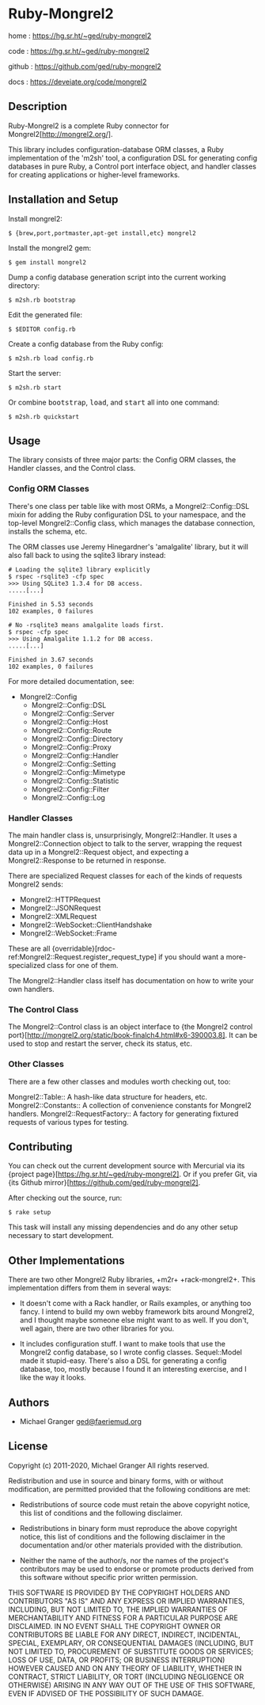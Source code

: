 # Ruby-Mongrel2

home
: https://hg.sr.ht/~ged/ruby-mongrel2

code
: https://hg.sr.ht/~ged/ruby-mongrel2

github
: https://github.com/ged/ruby-mongrel2

docs
: https://deveiate.org/code/mongrel2



## Description

Ruby-Mongrel2 is a complete Ruby connector for Mongrel2[http://mongrel2.org/].

This library includes configuration-database ORM classes, a Ruby
implementation of the 'm2sh' tool, a configuration DSL for generating config
databases in pure Ruby, a Control port interface object, and handler classes
for creating applications or higher-level frameworks.


## Installation and Setup

Install mongrel2:

    $ {brew,port,portmaster,apt-get install,etc} mongrel2

Install the mongrel2 gem:

    $ gem install mongrel2

Dump a config database generation script into the current working directory:

    $ m2sh.rb bootstrap

Edit the generated file:

    $ $EDITOR config.rb

Create a config database from the Ruby config:

    $ m2sh.rb load config.rb

Start the server:

    $ m2sh.rb start

Or combine <tt>bootstrap</tt>, <tt>load</tt>, and <tt>start</tt> all into one
command:

    $ m2sh.rb quickstart


## Usage

The library consists of three major parts: the Config ORM classes, the
Handler classes, and the Control class.

### Config ORM Classes

There's one class per table like with most ORMs, a Mongrel2::Config::DSL mixin
for adding the Ruby configuration DSL to your namespace, and the top-level
Mongrel2::Config class, which manages the database connection, installs the
schema, etc.

The ORM classes use Jeremy Hinegardner's 'amalgalite' library, but it will
also fall back to using the sqlite3 library instead:

    # Loading the sqlite3 library explicitly
    $ rspec -rsqlite3 -cfp spec
    >>> Using SQLite3 1.3.4 for DB access.
    .....[...]

    Finished in 5.53 seconds
    102 examples, 0 failures

    # No -rsqlite3 means amalgalite loads first.
    $ rspec -cfp spec
    >>> Using Amalgalite 1.1.2 for DB access.
    .....[...]

    Finished in 3.67 seconds
    102 examples, 0 failures

For more detailed documentation, see:

* Mongrel2::Config
    * Mongrel2::Config::DSL
    * Mongrel2::Config::Server
    * Mongrel2::Config::Host
    * Mongrel2::Config::Route
    * Mongrel2::Config::Directory
    * Mongrel2::Config::Proxy
    * Mongrel2::Config::Handler
    * Mongrel2::Config::Setting
    * Mongrel2::Config::Mimetype
    * Mongrel2::Config::Statistic
    * Mongrel2::Config::Filter
    * Mongrel2::Config::Log


### Handler Classes

The main handler class is, unsurprisingly, Mongrel2::Handler. It uses a
Mongrel2::Connection object to talk to the server, wrapping the request data
up in a Mongrel2::Request object, and expecting a Mongrel2::Response to be
returned in response.

There are specialized Request classes for each of the kinds of requests
Mongrel2 sends:

* Mongrel2::HTTPRequest
* Mongrel2::JSONRequest
* Mongrel2::XMLRequest
* Mongrel2::WebSocket::ClientHandshake
* Mongrel2::WebSocket::Frame

These are all {overridable}[rdoc-ref:Mongrel2::Request.register_request_type]
if you should want a more-specialized class for one of them.

The Mongrel2::Handler class itself has documentation on how to write your own
handlers.


### The Control Class

The Mongrel2::Control class is an object interface to {the Mongrel2 control
port}[http://mongrel2.org/static/book-finalch4.html#x6-390003.8]. It can be
used to stop and restart the server, check its status, etc.


### Other Classes

There are a few other classes and modules worth checking out, too:

Mongrel2::Table::
  A hash-like data structure for headers, etc.
Mongrel2::Constants::
  A collection of convenience constants for Mongrel2 handlers.
Mongrel2::RequestFactory::
  A factory for generating fixtured requests of various types for testing.


## Contributing

You can check out the current development source with Mercurial via its
{project page}[https://hg.sr.ht/~ged/ruby-mongrel2]. Or if you
prefer Git, via {its Github mirror}[https://github.com/ged/ruby-mongrel2].

After checking out the source, run:

    $ rake setup

This task will install any missing dependencies and do any other setup
necessary to start development.


## Other Implementations

There are two other Mongrel2 Ruby libraries, +m2r+ +rack-mongrel2+.
This implementation differs from them in several ways:

* It doesn't come with a Rack handler, or Rails examples, or anything too
  fancy. I intend to build my own webby framework bits around Mongrel2, and
  I thought maybe someone else might want to as well. If you don't, well
  again, there are two other libraries for you.

* It includes configuration stuff. I want to make tools that use the Mongrel2
  config database, so I wrote config classes. Sequel::Model made it
  stupid-easy. There's also a DSL for generating a config database, too,
  mostly because I found it an interesting exercise, and I like the way it
  looks.


## Authors

* Michael Granger <ged@faeriemud.org>


## License

Copyright (c) 2011-2020, Michael Granger
All rights reserved.

Redistribution and use in source and binary forms, with or without
modification, are permitted provided that the following conditions are met:

* Redistributions of source code must retain the above copyright notice,
  this list of conditions and the following disclaimer.

* Redistributions in binary form must reproduce the above copyright notice,
  this list of conditions and the following disclaimer in the documentation
  and/or other materials provided with the distribution.

* Neither the name of the author/s, nor the names of the project's
  contributors may be used to endorse or promote products derived from this
  software without specific prior written permission.

THIS SOFTWARE IS PROVIDED BY THE COPYRIGHT HOLDERS AND CONTRIBUTORS "AS IS"
AND ANY EXPRESS OR IMPLIED WARRANTIES, INCLUDING, BUT NOT LIMITED TO, THE
IMPLIED WARRANTIES OF MERCHANTABILITY AND FITNESS FOR A PARTICULAR PURPOSE ARE
DISCLAIMED. IN NO EVENT SHALL THE COPYRIGHT OWNER OR CONTRIBUTORS BE LIABLE
FOR ANY DIRECT, INDIRECT, INCIDENTAL, SPECIAL, EXEMPLARY, OR CONSEQUENTIAL
DAMAGES (INCLUDING, BUT NOT LIMITED TO, PROCUREMENT OF SUBSTITUTE GOODS OR
SERVICES; LOSS OF USE, DATA, OR PROFITS; OR BUSINESS INTERRUPTION) HOWEVER
CAUSED AND ON ANY THEORY OF LIABILITY, WHETHER IN CONTRACT, STRICT LIABILITY,
OR TORT (INCLUDING NEGLIGENCE OR OTHERWISE) ARISING IN ANY WAY OUT OF THE USE
OF THIS SOFTWARE, EVEN IF ADVISED OF THE POSSIBILITY OF SUCH DAMAGE.

